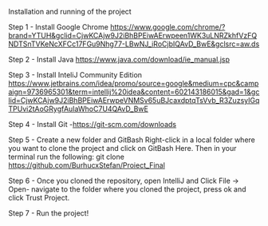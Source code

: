 Installation and running of the project

Step 1 - Install Google Chrome https://www.google.com/chrome/?brand=YTUH&gclid=CjwKCAjw9J2iBhBPEiwAErwpeen1WK3uLNRZkhfVzFQNDTSnTVKeNcXFCc17FGu9Nhg77-LBwNJ_iRoCjbIQAvD_BwE&gclsrc=aw.ds

Step 2 - Install Java
https://www.java.com/download/ie_manual.jsp

Step 3 - Install InteliJ Community Edition https://www.jetbrains.com/idea/promo/source=google&medium=cpc&campaign=9736965301&term=intellij%20idea&content=602143186015&gad=1&gclid=CjwKCAjw9J2iBhBPEiwAErwpeVNMSv65uBJcaxdptqTsVvb_R3ZuzsyIGqTPUvi2tAoGRygfAuIaWhoC7U4QAvD_BwE

Step 4 - Install Git -https://git-scm.com/downloads

Step 5 - Create a new folder and GitBash 
Right-click in a local folder where you want to clone the project and click on GitBash Here.
Then in your terminal run the following: git clone https://github.com/BurhucxStefan/Proiect_Final

Step 6 - Once you cloned the repository, open IntelliJ and Click File -> Open- navigate to the folder where you cloned the project, press ok and click Trust Project.

Step 7 - Run the project!

